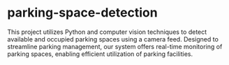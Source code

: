 # parking-space-detection
This project utilizes Python and computer vision techniques to detect available and occupied parking spaces using a camera feed. Designed to streamline parking management, our system offers real-time monitoring of parking spaces, enabling efficient utilization of parking facilities.
